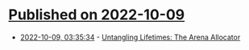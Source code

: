 # [Published on 2022-10-09](index.md)

* [2022-10-09, 03:35:34](https://lobste.rs/s/l5e7oz/untangling_lifetimes_arena_allocator) - [Untangling Lifetimes: The Arena Allocator](https://www.rfleury.com/p/untangling-lifetimes-the-arena-allocator)
